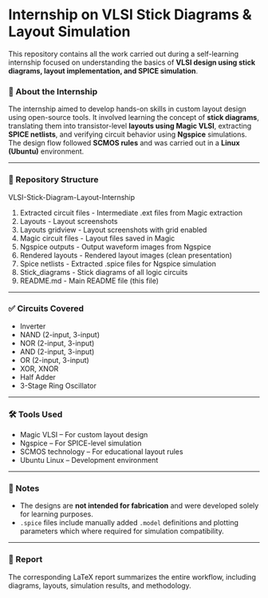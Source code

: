 # Internship on VLSI Stick Diagrams & Layout Simulation

This repository contains all the work carried out during a self-learning internship focused on understanding the basics of **VLSI design using stick diagrams, layout implementation, and SPICE simulation**.

### 📘 About the Internship
The internship aimed to develop hands-on skills in custom layout design using open-source tools. It involved learning the concept of **stick diagrams**, translating them into transistor-level **layouts using Magic VLSI**, extracting **SPICE netlists**, and verifying circuit behavior using **Ngspice** simulations. The design flow followed **SCMOS rules** and was carried out in a **Linux (Ubuntu)** environment.

---

### 📂 Repository Structure
VLSI-Stick-Diagram-Layout-Internship
1. Extracted circuit files   - Intermediate .ext files from Magic extraction
2. Layouts                   - Layout screenshots
3. Layouts gridview          - Layout screenshots with grid enabled
4.  Magic circuit files      - Layout files saved in Magic
5. Ngspice outputs           - Output waveform images from Ngspice
6. Rendered layouts          - Rendered layout images (clean presentation)
7. Spice netlists            - Extracted .spice files for Ngspice simulation
8. Stick_diagrams            - Stick diagrams of all logic circuits
9. README.md                 - Main README file (this file)


---

### ✅ Circuits Covered
- Inverter  
- NAND (2-input, 3-input)  
- NOR (2-input, 3-input)  
- AND (2-input, 3-input)  
- OR (2-input, 3-input)  
- XOR, XNOR  
- Half Adder  
- 3-Stage Ring Oscillator  

---

### 🛠️ Tools Used
- Magic VLSI – For custom layout design  
- Ngspice – For SPICE-level simulation  
- SCMOS technology – For educational layout rules  
- Ubuntu Linux – Development environment  

---

### 📎 Notes
- The designs are **not intended for fabrication** and were developed solely for learning purposes.
- `.spice` files include manually added `.model` definitions and plotting parameters which where required for simulation compatibility.

---

### 📄 Report
The corresponding LaTeX report summarizes the entire workflow, including diagrams, layouts, simulation results, and methodology.


